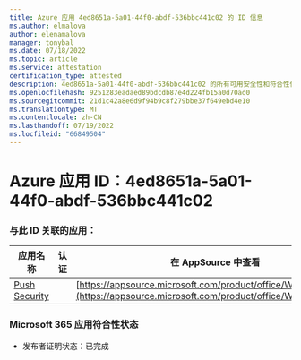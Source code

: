 ```yaml
---
title: Azure 应用 4ed8651a-5a01-44f0-abdf-536bbc441c02 的 ID 信息
ms.author: elmalova
author: elenamalova
manager: tonybal
ms.date: 07/18/2022
ms.topic: article
ms.service: attestation
certification_type: attested
description: 4ed8651a-5a01-44f0-abdf-536bbc441c02 的所有可用安全性和符合性信息。
ms.openlocfilehash: 9251283eadaed89bdcdb87e4d224fb15a0d70ad0
ms.sourcegitcommit: 21d1c42a8e6d9f94b9c8f279bbe37f649ebd4e10
ms.translationtype: MT
ms.contentlocale: zh-CN
ms.lasthandoff: 07/19/2022
ms.locfileid: "66849504"
---
```

# <a name="azure-app-id-4ed8651a-5a01-44f0-abdf-536bbc441c02"></a>Azure 应用 ID：4ed8651a-5a01-44f0-abdf-536bbc441c02


### <a name="apps-associated-with-this-id"></a>与此 ID 关联的应用：
| **应用名称** | **认证** | **在 AppSource 中查看** |
|--------------|---------------|-----------------------|
| [Push Security](../forward/WA200002833.md) |  | [https://appsource.microsoft.com/product/office/WA200002833](https://appsource.microsoft.com/product/office/WA200002833) |

### <a name="microsoft-365-app-compliance-status"></a>Microsoft 365 应用符合性状态
- 发布者证明状态：已完成
